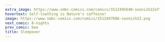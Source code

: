 ```yaml
---
extra_image: https://www.smbc-comics.com/comics/1512495640-soonish22after.png
hovertext: Self-loathing is Nature's caffeine!
image: https://www.smbc-comics.com/comics/1512497886-soonish22.png
next_comic: 8-nights
prev_comic: baa
title: Sleepover
---
```


